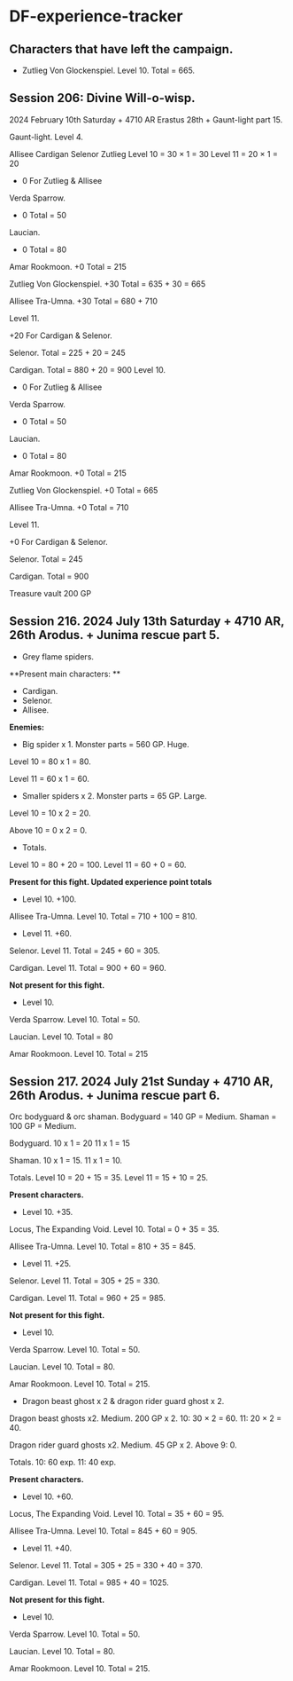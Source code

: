 # DF-experience-tracker

## Characters that have left the campaign.

- Zutlieg Von Glockenspiel. Level 10. Total = 665.

## Session 206: Divine Will-o-wisp.
2024 February 10th Saturday + 4710 AR Erastus 28th + Gaunt-light part 15.

Gaunt-light.
Level 4.

Allisee
Cardigan
Selenor
Zutlieg	
Level 10 = 30 × 1 = 30
Level 11 = 20 × 1 = 20

+ 0
  For Zutlieg & Allisee

Verda Sparrow.
+ 0
  Total = 50

Laucian.
+ 0
  Total = 80

Amar Rookmoon.
+0
Total = 215

Zutlieg Von Glockenspiel.
+30
Total = 635 + 30 = 665

Allisee Tra-Umna.
+30
Total = 680 + 710

Level 11.

+20
For Cardigan & Selenor.

Selenor.
Total = 225 + 20 = 245

Cardigan.
Total = 880 + 20 = 900	Level 10.

+ 0
For Zutlieg & Allisee

Verda Sparrow.
+ 0
Total = 50

Laucian.
+ 0
Total = 80

Amar Rookmoon.
+0
Total = 215

Zutlieg Von Glockenspiel.
+0
Total = 665

Allisee Tra-Umna.
+0
Total = 710

Level 11.

+0
For Cardigan & Selenor.

Selenor.
Total = 245

Cardigan.
Total = 900	

Treasure vault
200 GP

## Session 216. 2024 July 13th Saturday + 4710 AR, 26th Arodus. + Junima rescue part 5.

- Grey flame spiders.

**Present main characters: **
- Cardigan. 
- Selenor. 
- Allisee.

**Enemies:**

- Big spider x 1.
Monster parts = 560 GP. Huge.

Level 10 = 80 x 1 = 80. 

Level 11 = 60 x 1 = 60.

- Smaller spiders x 2.
Monster parts = 65 GP. Large.

Level 10 = 10 x 2 = 20.

Above 10 = 0 x 2 = 0.

- Totals.

Level 10 = 80 + 20 = 100.
Level 11 = 60 + 0 = 60.

**Present for this fight. Updated experience point totals**

- Level 10. +100.

Allisee Tra-Umna. Level 10. Total = 710 + 100 = 810.

- Level 11. +60.

Selenor. Level 11. Total = 245 + 60 = 305.

Cardigan. Level 11. Total = 900 + 60 = 960.

**Not present for this fight.**

- Level 10.

Verda Sparrow. Level 10. Total = 50.

Laucian. Level 10. Total = 80

Amar Rookmoon. Level 10. Total = 215

## Session 217. 2024 July 21st Sunday + 4710 AR, 26th Arodus. + Junima rescue part 6.

Orc bodyguard & orc shaman.
Bodyguard = 140 GP = Medium.
Shaman = 100 GP = Medium.

Bodyguard.
10 x 1 = 20
11 x 1 = 15

Shaman.
10 x 1 = 15.
11 x 1 = 10.

Totals.
Level 10 = 20 + 15 = 35.
Level 11 = 15 + 10 = 25.

**Present characters.**

- Level 10. +35.

Locus, The Expanding Void. Level 10. Total = 0 + 35 = 35.

Allisee Tra-Umna. Level 10. Total = 810 + 35 = 845.

- Level 11. +25.

Selenor. Level 11. Total = 305 + 25 = 330.

Cardigan. Level 11. Total = 960 + 25 = 985.

**Not present for this fight.**

- Level 10.

Verda Sparrow. Level 10. Total = 50.

Laucian. Level 10. Total = 80.

Amar Rookmoon. Level 10. Total = 215.

- Dragon beast ghost x 2 & dragon rider guard ghost x 2.

Dragon beast ghosts x2.
Medium.
200 GP x 2.
10: 30 × 2 = 60.
11: 20 × 2 = 40.

Dragon rider guard ghosts x2.
Medium.
45 GP x 2.
Above 9: 0.

Totals.
10: 60 exp.
11: 40 exp.

**Present characters.**

- Level 10. +60.

Locus, The Expanding Void. Level 10. Total = 35 + 60 = 95.

Allisee Tra-Umna. Level 10. Total = 845 + 60 = 905.

- Level 11. +40.

Selenor. Level 11. Total = 305 + 25 = 330 + 40 = 370.

Cardigan. Level 11. Total = 985 + 40 = 1025.

**Not present for this fight.**

- Level 10.

Verda Sparrow. Level 10. Total = 50.

Laucian. Level 10. Total = 80.

Amar Rookmoon. Level 10. Total = 215.
